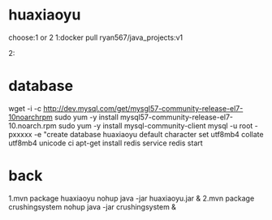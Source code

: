 # huaxiaoyu


choose:1 or 2
1:docker pull ryan567/java_projects:v1

2:
# database
wget -i -c http://dev.mysql.com/get/mysgl57-community-release-el7-10noarchrpm
sudo yum -y install mysql57-community-release-el7-10.noarch.rpm
sudo yum -y install mysql-community-client
mysql -u root -pxxxxx -e "create database huaxiaoyu default character set utf8mb4 collate utf8mb4 unicode ci
apt-get install redis
service redis start

# back
1.mvn package huaxiaoyu   nohup java -jar huaxiaoyu.jar &
2.mvn package crushingsystem  nohup java -jar crushingsystem &


